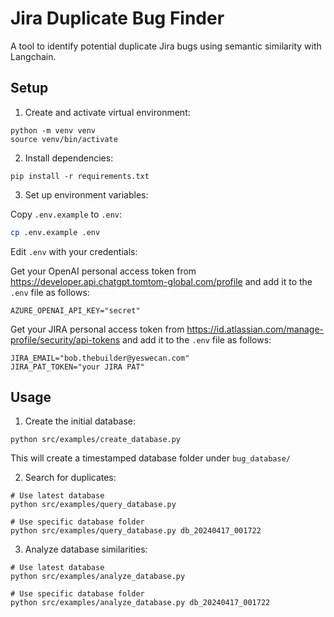 # Jira Duplicate Bug Finder

A tool to identify potential duplicate Jira bugs using semantic similarity with Langchain.

## Setup

1. Create and activate virtual environment:
```
python -m venv venv
source venv/bin/activate
```

2. Install dependencies:
```
pip install -r requirements.txt
```

3. Set up environment variables:

Copy `.env.example` to `.env`:
  ```bash
  cp .env.example .env
  ```

Edit `.env` with your credentials:

Get your OpenAI personal access token from https://developer.api.chatgpt.tomtom-global.com/profile and add it to the `.env` file as follows:
```
AZURE_OPENAI_API_KEY="secret"
```

Get your JIRA personal access token from https://id.atlassian.com/manage-profile/security/api-tokens and add it to the `.env` file as follows:
```
JIRA_EMAIL="bob.thebuilder@yeswecan.com"
JIRA_PAT_TOKEN="your JIRA PAT"
```

## Usage

1. Create the initial database:
```
python src/examples/create_database.py
```
This will create a timestamped database folder under `bug_database/`

2. Search for duplicates:

```
# Use latest database
python src/examples/query_database.py

# Use specific database folder
python src/examples/query_database.py db_20240417_001722
```

3. Analyze database similarities:
```
# Use latest database
python src/examples/analyze_database.py

# Use specific database folder
python src/examples/analyze_database.py db_20240417_001722
```